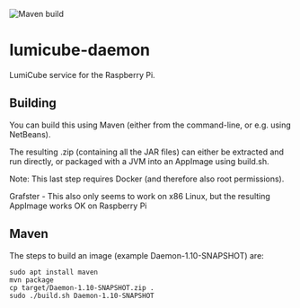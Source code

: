 ![Maven build](https://github.com/abstractfoundry/lumicube-daemon/actions/workflows/maven-package.yml/badge.svg)

# lumicube-daemon

LumiCube service for the Raspberry Pi.

## Building

You can build this using Maven (either from the command-line, or e.g. using NetBeans).

The resulting .zip (containing all the JAR files) can either be extracted and run directly, or packaged with a JVM into an AppImage using build.sh.

Note: This last step requires Docker (and therefore also root permissions).

Grafster - This also only seems to work on x86 Linux, but the resulting AppImage works OK on Raspberry Pi

## Maven

The steps to build an image (example Daemon-1.10-SNAPSHOT) are:

```
sudo apt install maven
mvn package
cp target/Daemon-1.10-SNAPSHOT.zip .
sudo ./build.sh Daemon-1.10-SNAPSHOT
```